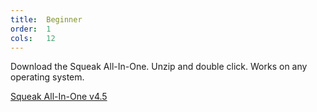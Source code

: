 ```yaml
---
title:  Beginner
order:  1
cols:   12
---
```

<p class="lead">Download the Squeak All-In-One. Unzip and double click. Works on
any operating system.</p>

<a class="btn btn-default" href="http://ftp.squeak.org/4.5/Squeak-4.5-All-in-One.zip" target="_blank" role="button">
    <i class="fa fa-download"></i>
    Squeak All-In-One
    <span class="label label-default">v4.5</span>
</a>

<br />
